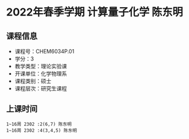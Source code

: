 # 2022年春季学期 计算量子化学 陈东明






## 课程信息

- 课程号：CHEM6034P.01
- 学分：3
- 教学类型：理论实验课
- 开课单位：化学物理系
- 课程类别：硕士
- 课程层次：研究生课程

## 上课时间

```
1~16周 2302 :2(6,7) 陈东明
1~16周 2302 :4(3,4,5) 陈东明
```

